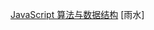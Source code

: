 [JavaScript 算法与数据结构](https://github.com/trekhleb/javascript-algorithms/blob/master/README.zh-CN.md)
[雨水]